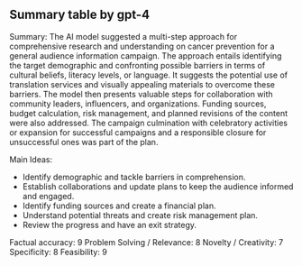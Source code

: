 ## Summary table by gpt-4
Summary: 
The AI model suggested a multi-step approach for comprehensive research and understanding on cancer prevention for a general audience information campaign. The approach entails identifying the target demographic and confronting possible barriers in terms of cultural beliefs, literacy levels, or language. It suggests the potential use of translation services and visually appealing materials to overcome these barriers. The model then presents valuable steps for collaboration with community leaders, influencers, and organizations. Funding sources, budget calculation, risk management, and planned revisions of the content were also addressed. The campaign culmination with celebratory activities or expansion for successful campaigns and a responsible closure for unsuccessful ones was part of the plan. 

Main Ideas: 
- Identify demographic and tackle barriers in comprehension.
- Establish collaborations and update plans to keep the audience informed and engaged.
- Identify funding sources and create a financial plan.
- Understand potential threats and create risk management plan.
- Review the progress and have an exit strategy.

Factual accuracy: 9
Problem Solving / Relevance: 8
Novelty / Creativity: 7
Specificity: 8
Feasibility: 9